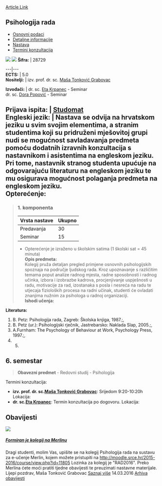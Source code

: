 [Article Link](https://www.fhs.hr/predmet/psirad)

## Psihologija rada
  * [Osnovni podaci](https://www.fhs.hr/predmet/psirad#v1id-904864_85811_1_0 "Osnovni podaci")
  * [Detaljne informacije](https://www.fhs.hr/predmet/psirad#v1id-904864_85811_1_1 "Detaljne informacije")
  * [Nastava](https://www.fhs.hr/predmet/psirad#v1id-904864_85811_1_2 "Nastava")
  * [Termini konzultacija](https://www.fhs.hr/predmet/psirad#v1id-904864_85811_1_3 "Termini konzultacija")


[![](https://www.fhs.hr/img/flags/gif/hr.gif)](https://www.fhs.hr/predmet/psirad) [![](https://www.fhs.hr/img/flags/gif/gb.gif)](https://www.fhs.hr/en/course/orgpsy)
**Šifra:** |  28729  
  
---|---  
**ECTS:** |  5.0   
**Nositelji:** |  izv. prof. dr. sc. [Maša Tonković Grabovac](https://www.fhs.hr/djelatnik/masa.tonkovic_grabovac)   
  
**Izvođači:** |  dr. sc. [Eta Krpanec](https://www.fhs.hr/djelatnik/eta.krpanec) - Seminar  
dr. sc. [Dora Popović](https://www.fhs.hr/djelatnik/dora.popovic) - Seminar  
  
**Prijava ispita:** |  [Studomat](http://www.isvu.hr/studomat)  
**Engleski jezik:** |  Nastava se odvija na hrvatskom jeziku u svim svojim elementima, a stranim studentima koji su pridruženi mješovitoj grupi nudi se mogućnost savladavanja predmeta pomoću dodatnih izravnih konzultacija s nastavnikom i asistentima na engleskom jeziku. Pri tome, nastavnik stranog studenta upućuje na odgovarajuću literaturu na engleskom jeziku te mu osigurava mogućnost polaganja predmeta na engleskom jeziku.   
**Opterećenje:**  
---  
> ### 1. komponenta
> | Vrsta nastave | Ukupno  
> ---|---  
> Predavanja | 30  
> Seminar | 15  
> * Opterećenje je izraženo u školskim satima (1 školski sat = 45 minuta)   
**Opis predmeta:**  
> Kolegij pruža detaljan pregled primjene osnovnih psihologijskih spoznaja na područje ljudskog rada. Kroz upoznavanje s različitim temama poput analize radnog mjesta, radne sposobnosti i radnog učinka, izbora i izobrazbe kadrova, procjenjivanje uspješnosti u radu, motivacije za rad, izostanaka s posla i nesreća na radu te utjecaja fizioloških procesa na radni učinak, studenti će ovladati znanjima nužnim za psihologa u radnoj organizaciji.  
**Ishodi učenja:**  

  
**Literatura:**  
  1. B. Petz: Psihologija rada, Zagreb: Školska knjiga, 1987.;, 
  2. B. Petz (ur.): Psihologijski rječnik, Jastrebarsko: Naklada Slap, 2005.;, 
  3. A.Furnham: The Psychology of Behaviour at Work, Psychology Press, 1997.;, 
  4.   5. 
  
**6. semestar**  
---  
> **Obavezni predmet** - Redovni studij - Psihologija  
>   
Termini konzultacija: 
  * **izv. prof. dr. sc.[Maša Tonković Grabovac](https://www.fhs.hr/djelatnik/masa.tonkovic_grabovac)**: 
Srijedom 9:20-10:20h
Lokacija: 
  * **dr. sc.[Eta Krpanec](https://www.fhs.hr/djelatnik/eta.krpanec)**: 
Termin konzultacija po dogovoru.
Lokacija: 


## Obavijesti
[ ![](https://www.fhs.hr/_pub/themes_static/hrstud2024/default/img/default_news.jpg) ](https://www.fhs.hr/predmet/psirad?@=20ta3#news_78973)
#####  [Formiran je kolegij na Merlinu](https://www.fhs.hr/predmet/psirad?@=20ta3#news_78973)
Dragi studenti, molim Vas, upišite se na kolegij Psihologija rada na sustavu za e-učenje Merlin, kojem možete pristupiti na http://moodle.srce.hr/2015-2016/course/view.php?id=11805 Lozinka za kolegij je "RAD2016". Preko Merlina ćete moći pratiti tjedne obavijesti te preuzimati nastavne materijale. Lijepi pozdrav, Maša Tonković Grabovac 
[Saznaj više](https://www.fhs.hr/predmet/psirad?@=20ta3#news_78973)
14.03.2016
[Arhiva obavijesti](https://www.fhs.hr/predmet/psirad?@=20pjz#news_78973 "Arhiva obavijesti")
